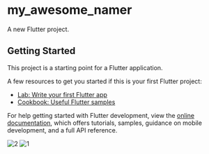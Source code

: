 # my_awesome_namer

A new Flutter project.

## Getting Started

This project is a starting point for a Flutter application.

A few resources to get you started if this is your first Flutter project:

- [Lab: Write your first Flutter app](https://docs.flutter.dev/get-started/codelab)
- [Cookbook: Useful Flutter samples](https://docs.flutter.dev/cookbook)

For help getting started with Flutter development, view the
[online documentation](https://docs.flutter.dev/), which offers tutorials,
samples, guidance on mobile development, and a full API reference.

![2](https://github.com/meraamine/my_awesome_namer/assets/63201349/317ce176-2dc5-439f-a463-4457b21422e1)
![1](https://github.com/meraamine/my_awesome_namer/assets/63201349/fb4c1235-a118-4893-8add-5ebcc453d350)
